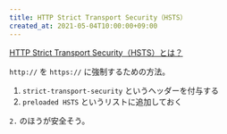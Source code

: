 ```yaml
---
title: HTTP Strict Transport Security（HSTS）
created_at: 2021-05-04T10:00:00+09:00
---
```


[HTTP Strict Transport Security（HSTS）とは？](https://zenn.dev/ak/articles/dfaa9e01b374a0)

`http://` を `https://` に強制するための方法。

1. `strict-transport-security` というヘッダーを付与する
2. `preloaded HSTS` というリストに追加しておく

`2.` のほうが安全そう。
